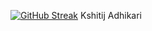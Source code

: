 [![GitHub Streak](https://streak-stats.demolab.com?user=KshitijAdk)](https://git.io/streak-stats)
Kshitij Adhikari
